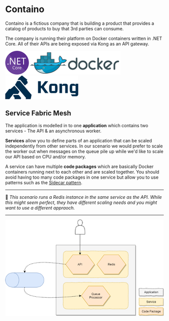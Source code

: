 Containo
===========================

Containo is a fictious company that is building a product that provides a catalog of products to buy that 3rd parties can consume.

The company is running their platform on Docker containers written in .NET Core. All of their APIs are being exposed via Kong as an API gateway.


![.NET Core](./media/dotnet.png)![Docker](./media/docker.png)![Kong](./media/kong.png)

## Service Fabric Mesh
The application is modelled in to one **application** which contains two services - The API & an asynchronous worker.

**Services** allow you to define parts of an application that can be scaled independently from other services. In our scenario we would prefer to scale the worker out when messages on the queue pile up while we'd like to scale our API based on CPU and/or memory.

A service can have multiple **code packages** which are basically Docker containers running next to each other and are scaled together. You should avoid having too many code packages in one service but allow you to use patterns such as the [Sidecar pattern](https://docs.microsoft.com/en-us/azure/architecture/patterns/sidecar).

----------------------------

:rotating_light: _This scenario runs a Redis instance in the same service as the API. While this might seem perfect, they have different scaling needs and you might want to use a different appraoch._

----------------------------

![Service Fabric Mesh](./media/docs/service-fabric-mesh-setup.png)
